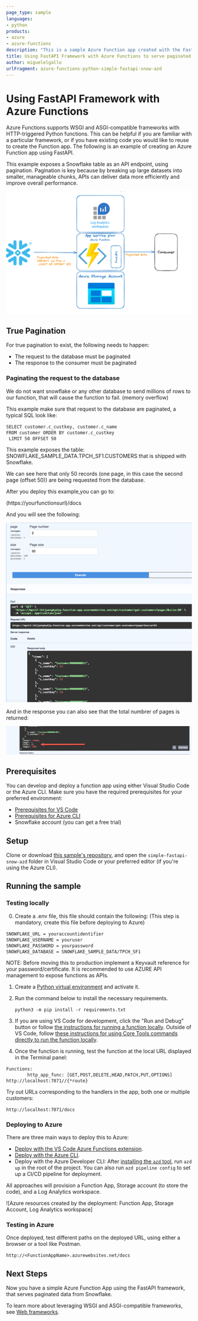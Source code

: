 ```yaml
---
page_type: sample
languages:
- python
products:
- azure
- azure-functions
description: "This is a sample Azure Function app created with the FastAPI framework to serve data from Snowflake using pagination"
title: Using FastAPI Framework with Azure Functions to serve paginated data from Snowflake
author: miguelelgallo
urlFragment: azure-functions-python-simple-fastapi-snow-azd
---
```


# Using FastAPI Framework with Azure Functions

Azure Functions supports WSGI and ASGI-compatible frameworks with HTTP-triggered Python functions. This can be helpful if you are familiar with a particular framework, or if you have existing code you would like to reuse to create the Function app. The following is an example of creating an Azure Function app using FastAPI.

This example exposes a Snowflake table as an API endpoint, using pagination. Pagination is key because by breaking up large datasets into smaller, manageable chunks, APIs can deliver data more efficiently and improve overall performance.

![Alt text](images/simple-fastapi-snow-azd.png)

## True Pagination

For true pagination to exist, the following needs to happen:

- The request to the database must be paginated
- The response to the consumer must be paginated

### Paginating the request to the database

We do not want snowflake or any other database to send millions of rows to our function, that will cause the function to fail. (memory overflow)

This example make sure that request to the database are paginated, a typical SQL look like:

```
SELECT customer.c_custkey, customer.c_name 
FROM customer ORDER BY customer.c_custkey
 LIMIT 50 OFFSET 50
```

This example exposes the table: SNOWFLAKE_SAMPLE_DATA.TPCH_SF1.CUSTOMERS that is shipped with Snowflake.

We can see here that only 50 records (one page, in this case the second page (offset 50)) are being requested from the database.

After you deploy this example,you can go to:

(https://yourfunctionsurl)/docs

And you will see the following:

![Alt text](images/ThedocsPath.png)

And in the response you can also see that the total numbrer of pages is returned:

![Alt text](images/TotalNumberOfrecords.png)


## Prerequisites

You can develop and deploy a function app using either Visual Studio Code or the Azure CLI. Make sure you have the required prerequisites for your preferred environment:

* [Prerequisites for VS Code](https://docs.microsoft.com/azure/azure-functions/create-first-function-vs-code-python#configure-your-environment)
* [Prerequisites for Azure CLI](https://docs.microsoft.com/azure/azure-functions/create-first-function-cli-python#configure-your-local-environment)
* Snowflake account (you can get a free trial)

## Setup

Clone or download [this sample's repository](https://github.com/miguelelgallo/simple-fastapi-snow-azd/), and open the `simple-fastapi-snow-azd` folder in Visual Studio Code or your preferred editor (if you're using the Azure CLI).



## Running the sample

### Testing locally

0. Create a .env file, this file should contain the following: 
(This step is mandatory, create this file before deploying to Azure)

```
SNOWFLAKE_URL = youraccountidentifier
SNOWFLAKE_USERNAME = youruser
SNOWFLAKE_PASSWORD = yourpassword
SNOWFLAKE_DATABASE = SNOWFLAKE_SAMPLE_DATA/TPCH_SF1
```

NOTE: Before moving this to production implement a Keyvault reference for your password/certificate. It is recommended to use AZURE API management to expose functions as APIs.

1. Create a [Python virtual environment](https://docs.python.org/3/tutorial/venv.html#creating-virtual-environments) and activate it.

2. Run the command below to install the necessary requirements.

    ```log
    python3 -m pip install -r requirements.txt
    ```

3. If you are using VS Code for development, click the "Run and Debug" button or follow [the instructions for running a function locally](https://docs.microsoft.com/azure/azure-functions/create-first-function-vs-code-python#run-the-function-locally). Outside of VS Code, follow [these instructions for using Core Tools commands directly to run the function locally](https://docs.microsoft.com/azure/azure-functions/functions-run-local?tabs=v4%2Cwindows%2Cpython%2Cportal%2Cbash#start).

4. Once the function is running, test the function at the local URL displayed in the Terminal panel:

```log
Functions:
        http_app_func: [GET,POST,DELETE,HEAD,PATCH,PUT,OPTIONS] http://localhost:7071//{*route}
```
Try out URLs corresponding to the handlers in the app, both one or multiple customers:
```
http://localhost:7071/docs
```

### Deploying to Azure

There are three main ways to deploy this to Azure:

* [Deploy with the VS Code Azure Functions extension](https://docs.microsoft.com/en-us/azure/azure-functions/create-first-function-vs-code-python#publish-the-project-to-azure). 
* [Deploy with the Azure CLI](https://docs.microsoft.com/en-us/azure/azure-functions/create-first-function-cli-python?tabs=azure-cli%2Cbash%2Cbrowser#create-supporting-azure-resources-for-your-function).
* Deploy with the Azure Developer CLI: After [installing the `azd` tool](https://learn.microsoft.com/en-us/azure/developer/azure-developer-cli/install-azd?tabs=localinstall%2Cwindows%2Cbrew), run `azd up` in the root of the project. You can also run `azd pipeline config` to set up a CI/CD pipeline for deployment.

All approaches will provision a Function App, Storage account (to store the code), and a Log Analytics workspace.

![Azure resources created by the deployment: Function App, Storage Account, Log Analytics workspace]
### Testing in Azure

Once deployed, test different paths on the deployed URL, using either a browser or a tool like Postman.

```
http://<FunctionAppName>.azurewebsites.net/docs
```

## Next Steps

Now you have a simple Azure Function App using the FastAPI framework, that serves paginated data from Snowflake.

To learn more about leveraging WSGI and ASGI-compatible frameworks, see [Web frameworks](https://docs.microsoft.com/azure/azure-functions/functions-reference-python?tabs=asgi%2Cazurecli-linux%2Capplication-level#web-frameworks).